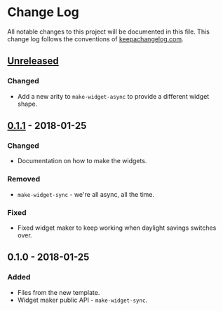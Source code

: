 # Change Log
All notable changes to this project will be documented in this file. This change log follows the conventions of [keepachangelog.com](http://keepachangelog.com/).

## [Unreleased]
### Changed
- Add a new arity to `make-widget-async` to provide a different widget shape.

## [0.1.1] - 2018-01-25
### Changed
- Documentation on how to make the widgets.

### Removed
- `make-widget-sync` - we're all async, all the time.

### Fixed
- Fixed widget maker to keep working when daylight savings switches over.

## 0.1.0 - 2018-01-25
### Added
- Files from the new template.
- Widget maker public API - `make-widget-sync`.

[Unreleased]: https://github.com/your-name/sudoko/compare/0.1.1...HEAD
[0.1.1]: https://github.com/your-name/sudoko/compare/0.1.0...0.1.1
